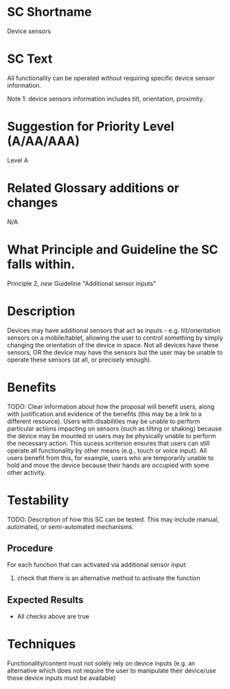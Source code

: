 # SC Shortname

Device sensors

# SC Text

All functionality can be operated without requiring specific device sensor information.

Note 1: device sensors information includes tilt, orientation, proximity.

# Suggestion for Priority Level (A/AA/AAA)

Level A

# Related Glossary additions or changes

N/A

# What Principle and Guideline the SC falls within.

Principle 2, *new* Guideline "Additional sensor inputs"

# Description

Devices may have additional sensors that act as inputs - e.g. tilt/orientation sensors on a mobile/tablet, allowing the user to control something by simply changing the orientation of the device in space. Not all devices have these sensors, OR the device may have the sensors but the user may be unable to operate these sensors (at all, or precisely enough).

# Benefits

TODO: Clear information about how the proposal will benefit users, along with justification and evidence of the benefits (this may be a link to a different resource).
Users with disabilities may be unable to perform particular actions impacting on sensors (such as tilting or shaking) because the device may be mounted or users may be physically unable to perform the necessary action. This sucess scriterion ensures that users can still operate all functionality by other means (e.g., touch or voice input). All users benefit from this, for example, users who are temporarily unable to hold and move the device because their hands are occupied with some other activity.

# Testability

TODO: Description of how this SC can be tested. This may include manual, automated, or semi-automated mechanisms.

## Procedure
For each function that can activated via additional sensor input:

 1. check that there is an alternative method to activate the function

## Expected Results
 * All checks above are true

# Techniques

Functionality/content must not solely rely on device inputs (e.g. an alternative which does not require the user to manipulate their device/use these device inputs must be available)
